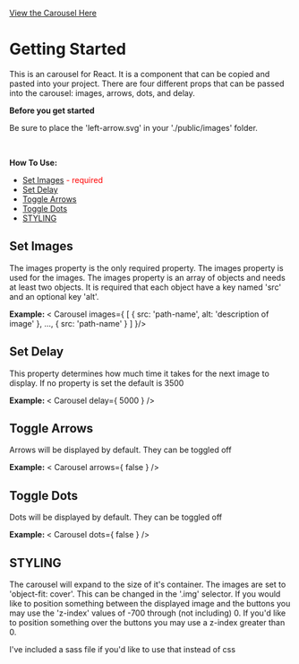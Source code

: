 <a href="https://imgur.com/WAdNORa">View the Carousel Here</a>
<h1>Getting Started</h1>
<p>This is an carousel for React. It is a component that can be copied and pasted into your project. There are four different props that can be passed into the carousel: images, arrows, dots, and delay.</p>
<b>Before you get started</b>
<p>Be sure to place the 'left-arrow.svg' in your './public/images' folder.</p>
<br/>
<p><b>How To Use: </b></p>
<ul>
  <li><a href='#images'>Set Images</a> <span style='color:red'>- required</span></li>
  <li><a href='#delay'>Set Delay</a></li>
  <li><a href='#arrows'>Toggle Arrows</a></li>
  <li><a href='#dots'>Toggle Dots</a></li>
  <li><a href='#style'>STYLING</a></li>
</ul>

<h2 id='images'>Set Images</h2>
<p>The images property is the only required property. The images property is used for the images. The images property is an array of objects and needs at least two objects. It is required that each object have a key named 'src' and an optional key 'alt'.</p>
<p><b>Example: </b>&#60; Carousel images={ [ { src: 'path-name', alt: 'description of image' }, ..., { src: 'path-name' } ] }/></p>

<h2 id='delay'>Set Delay</h2>
<p>This property determines how much time it takes for the next image to display. If no property is set the default is 3500</p>
<p><b>Example: </b>&#60; Carousel delay={ 5000 } /></p>

<h2 id='arrows'>Toggle Arrows</h2>
<p>Arrows will be displayed by default. They can be toggled off</p>
<p><b>Example:</b> &#60; Carousel arrows={ false } /></p>

<h2 id='dots'>Toggle Dots</h2>
<p>Dots will be displayed by default. They can be toggled off</p>
<p><b>Example: </b> &#60; Carousel dots={ false } /></p>

<h2 id='style'>STYLING</h2>
<p>The carousel will expand to the size of it's container. The images are set to 'object-fit: cover'. This can be changed in the '.img' selector. If you would like to position something between the displayed image and the buttons you may use the 'z-index' values of -700 through (not including) 0. If you'd like to position something over the buttons you may use a z-index greater than 0.</p>
<p>I've included a sass file if you'd like to use that instead of css</p>